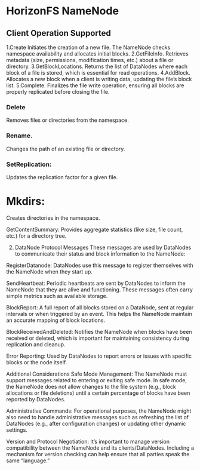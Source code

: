# HorizonFS NameNode

## Client Operation Supported
1.Create
Initiates the creation of a new file. The NameNode checks namespace availability and allocates initial blocks.
2.GetFileInfo.
Retrieves metadata (size, permissions, modification times, etc.) about a file or directory.
3.GetBlockLocations.
Returns the list of DataNodes where each block of a file is stored, which is essential for read operations.
4.AddBlock.
Allocates a new block when a client is writing data, updating the file’s block list.
5.Complete.
Finalizes the file write operation, ensuring all blocks are properly replicated before closing the file.

### Delete
Removes files or directories from the namespace.

### Rename.
Changes the path of an existing file or directory.

### SetReplication:
Updates the replication factor for a given file.

# Mkdirs:
Creates directories in the namespace.

GetContentSummary:
Provides aggregate statistics (like size, file count, etc.) for a directory tree.

2. DataNode Protocol Messages
   These messages are used by DataNodes to communicate their status and block information to the NameNode:

RegisterDatanode:
DataNodes use this message to register themselves with the NameNode when they start up.

SendHeartbeat:
Periodic heartbeats are sent by DataNodes to inform the NameNode that they are alive and functioning. These messages often carry simple metrics such as available storage.

BlockReport:
A full report of all blocks stored on a DataNode, sent at regular intervals or when triggered by an event. This helps the NameNode maintain an accurate mapping of block locations.

BlockReceivedAndDeleted:
Notifies the NameNode when blocks have been received or deleted, which is important for maintaining consistency during replication and cleanup.

Error Reporting:
Used by DataNodes to report errors or issues with specific blocks or the node itself.

Additional Considerations
Safe Mode Management:
The NameNode must support messages related to entering or exiting safe mode. In safe mode, the NameNode does not allow changes to the file system (e.g., block allocations or file deletions) until a certain percentage of blocks have been reported by DataNodes.

Administrative Commands:
For operational purposes, the NameNode might also need to handle administrative messages such as refreshing the list of DataNodes (e.g., after configuration changes) or updating other dynamic settings.

Version and Protocol Negotiation:
It’s important to manage version compatibility between the NameNode and its clients/DataNodes. Including a mechanism for version checking can help ensure that all parties speak the same “language.”